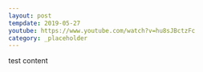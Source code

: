 ```yaml
---
layout: post
tempdate: 2019-05-27
youtube: https://www.youtube.com/watch?v=hu8sJBctzFc
category: _placeholder
---
```

test content